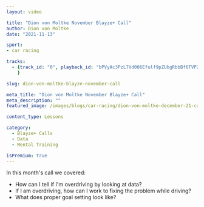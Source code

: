 ```yaml
---
layout: video

title: "Dion von Moltke November Blayze+ Call"
author: Dion von Moltke
date: "2021-11-13"

sport:
- car racing

tracks:
  - {track_id: "0", playback_id: "bPVyAc3PzL7Vd006Efulf9pZUbgRbbBf6TVPZMhgHiao", lesson_name: "Dion von Moltke November Blayze+ Call", lesson_desc: "In this month's call we covered:<br/><br/><li>How can I tell if I'm overdriving by looking at data?</li><li>If I am overdriving, how can I work to fixing the problem while driving?</li><li>What does proper goal setting look like?</li>"
	}

slug: dion-von-moltke-blayze-november-call

meta_title: "Dion von Moltke November Blayze+ Call"
meta_description: ""
featured_image: /images/blogs/car-racing/dion-von-moltke-december-21-call.jpg

content_type: Lessons

category:
  - Blayze+ Calls
  - Data
  - Mental Training

isPremium: true
---
```


In this month's call we covered:
- How can I tell if I'm overdriving by looking at data?
- If I am overdriving, how can I work to fixing the problem while driving?
- What does proper goal setting look like?